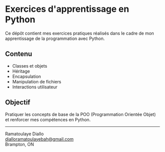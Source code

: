 # Exercices d'apprentissage en Python

Ce dépôt contient mes exercices pratiques réalisés dans le cadre de mon apprentissage de la programmation avec Python.

## Contenu

- Classes et objets
- Héritage
- Encapsulation
- Manipulation de fichiers
- Interactions utilisateur

## Objectif

Pratiquer les concepts de base de la POO (Programmation Orientée Objet) et renforcer mes compétences en Python.

---

Ramatoulaye Diallo  
dialloramatoulayebah@gmail.com  
Brampton, ON
